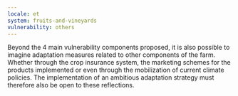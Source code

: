 ```yaml
---
locale: et
system: fruits-and-vineyards
vulnerability: others
---
```


Beyond the 4 main vulnerability components proposed, it is also possible to imagine adaptation measures related to other components of the farm. 
Whether through the crop insurance system, the marketing schemes for the products implemented or even through the mobilization of current climate policies. 
The implementation of an ambitious adaptation strategy must therefore also be open to these reflections.
